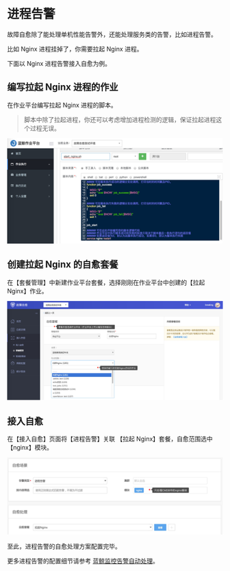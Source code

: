 # 进程告警

故障自愈除了能处理单机性能告警外，还能处理服务类的告警，比如进程告警。

比如 Nginx 进程挂掉了，你需要拉起 Nginx 进程。

下面以 Nginx 进程告警接入自愈为例。

## 编写拉起 Nginx 进程的作业

在作业平台编写拉起 Nginx 进程的脚本。

> 脚本中除了拉起进程，你还可以考虑增加进程检测的逻辑，保证拉起进程这个过程无误。

![-w2020](../assets/14955087013221.jpg)

## 创建拉起 Nginx 的自愈套餐

在【套餐管理】中新建作业平台套餐，选择刚刚在作业平台中创建的【拉起 Nginx】作业。

![-w2020](../assets/14955086379695.jpg)

## 接入自愈

在【接入自愈】页面将【进程告警】关联 【拉起 Nginx】套餐，自愈范围选中【nginx】模块。

![-w2020](../assets/15360456528813.jpg)

至此，进程告警的自愈处理方案配置完毕。

更多进程告警的配置细节请参考 [蓝鲸监控告警自动处理](5.1/FTA/Function_Introduction/Alarm_Automatic_Processing.md)。
